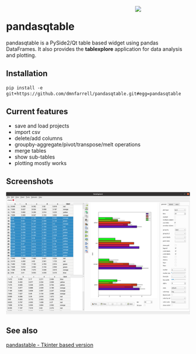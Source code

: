 <img align="right" src=https://raw.githubusercontent.com/dmnfarrell/pandasqtable/master/logo.png width=150px>

# pandasqtable

pandasqtable is a PySide2/Qt table based widget using pandas DataFrames. It also provides the **tablexplore** application for data analysis and plotting.

## Installation

```
pip install -e git+https://github.com/dmnfarrell/pandasqtable.git#egg=pandasqtable
```

## Current features

* save and load projects
* import csv
* delete/add columns
* groupby-aggregate/pivot/transpose/melt operations
* merge tables
* show sub-tables
* plotting mostly works

## Screenshots

<img src=img/scr1.png width=600px>

## See also

[pandastable - Tkinter based version](https://github.com/dmnfarrell/pandastable)
